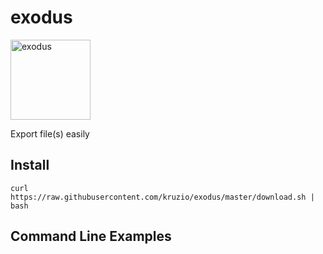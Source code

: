 # exodus

<img src="https://avatars3.githubusercontent.com/u/61350001?s=200&v=4" alt="exodus" width="128"/>

Export file(s) easily

## Install

```shell script
curl https://raw.githubusercontent.com/kruzio/exodus/master/download.sh | bash
```

## Command Line Examples

